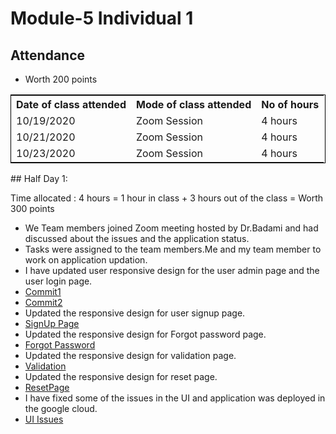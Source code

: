 # Module-5 Individual 1

## Attendance
- Worth 200 points

<table style="width:100%;border: 1px solid black;">
<tr>
<th>Date of class attended</th>	
<th>Mode of class attended</th>
<th>No of hours</th>
</tr>
<tr>
<td>10/19/2020</td>
<td>Zoom Session</td>
<td>4 hours</td>
</tr>
<tr>
<td>10/21/2020</td>
<td>Zoom Session</td>
<td> 4 hours</td>  
</tr>
<tr>
<td>10/23/2020</td>
<td>Zoom Session</td>
<td> 4 hours</td>  
</tr>
</table>
## Half Day 1:

Time allocated : 4 hours = 1 hour in class + 3 hours out of the class = Worth 300 points

- We Team members joined Zoom meeting hosted by Dr.Badami and had discussed about the issues and the application status.
- Tasks were assigned to the team members.Me and my team member to work on application updation.
- I have updated user responsive design for the user admin page and the user login page.
- [Commit1](https://github.com/harishThadka/happyHealth/commit/934bf485209bdedac9070fdb92f38f4e4d010abd)
- [Commit2](https://github.com/harishThadka/happyHealth/commit/d74b9e016bb6949688afc9e0386756921e1bb3ea)
- Updated the responsive design for user signup page.
- [SignUp Page](https://github.com/harishThadka/happyHealth/commit/3a3a91691ed1a85af4d918d23a751ffe348db2ed)
- Updated the responsive design for Forgot password page.
- [Forgot Password](https://github.com/harishThadka/happyHealth/commit/da493cbe0155a918ef7fe2a130af434bddc47bfa)
- Updated the responsive design for validation page.
- [Validation](https://github.com/harishThadka/happyHealth/commit/b345d50f70eae8332e93fa82fc9f136203676a6b)
- Updated the responsive design for reset page.
- [ResetPage](https://github.com/harishThadka/happyHealth/commit/b345d50f70eae8332e93fa82fc9f136203676a6b)
- I have fixed some of the issues in the UI and application was deployed in the google cloud.
- [UI Issues](https://github.com/harishThadka/happyHealth/commit/d2fdf06e0954d032ae7fce62fa981134ea57e3ea)



